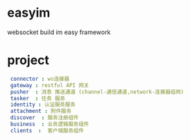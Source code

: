 # easyim

websocket build im easy framework

# project
```yaml
 connector : ws连接器 
 gateway : restful API 网关
 pusher  : 消息 推送通道 (channel-通信通道,network-连接器组网)
 tasker  : 任务 服务
 identity : 认证服务服务
 attachment : 附件服务
 discover  : 服务注册组件
 business  : 业务逻辑服务组件
 clients  :  客户端服务组件
```

 